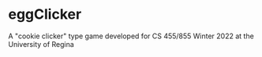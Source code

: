 # eggClicker
A "cookie clicker" type game developed for CS 455/855 Winter 2022 at the University of Regina
